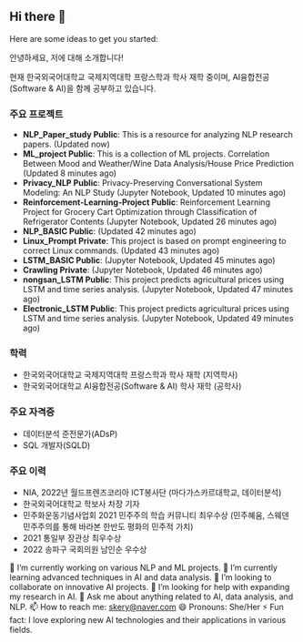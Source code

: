 
## Hi there 👋

Here are some ideas to get you started:

안녕하세요, 저에 대해 소개합니다!

현재 한국외국어대학교 국제지역대학 프랑스학과 학사 재학 중이며, AI융합전공(Software & AI)을 함께 공부하고 있습니다.

### 주요 프로젝트
- **NLP_Paper_study Public**: This is a resource for analyzing NLP research papers. (Updated now)
- **ML_project Public**: This is a collection of ML projects. Correlation Between Mood and Weather/Wine Data Analysis/House Price Prediction (Updated 8 minutes ago)
- **Privacy_NLP Public**: Privacy-Preserving Conversational System Modeling: An NLP Study (Jupyter Notebook, Updated 10 minutes ago)
- **Reinforcement-Learning-Project Public**: Reinforcement Learning Project for Grocery Cart Optimization through Classification of Refrigerator Contents (Jupyter Notebook, Updated 26 minutes ago)
- **NLP_BASIC Public**: (Updated 42 minutes ago)
- **Linux_Prompt Private**: This project is based on prompt engineering to correct Linux commands. (Updated 43 minutes ago)
- **LSTM_BASIC Public**: (Jupyter Notebook, Updated 45 minutes ago)
- **Crawling Private**: (Jupyter Notebook, Updated 46 minutes ago)
- **nongsan_LSTM Public**: This project predicts agricultural prices using LSTM and time series analysis. (Jupyter Notebook, Updated 47 minutes ago)
- **Electronic_LSTM Public**: This project predicts agricultural prices using LSTM and time series analysis. (Jupyter Notebook, Updated 49 minutes ago)

### 학력
- 한국외국어대학교 국제지역대학 프랑스학과 학사 재학 (지역학사)
- 한국외국어대학교 AI융합전공(Software & AI) 학사 재학 (공학사)

### 주요 자격증
- 데이터분석 준전문가(ADsP)
- SQL 개발자(SQLD)

### 주요 이력
- NIA, 2022년 월드프렌즈코리아 ICT봉사단 (마다가스카르대학교, 데이터분석)
- 한국외국어대학교 학보사 차장 기자
- 민주화운동기념사업회 2021 민주주의 학습 커뮤니티 최우수상 (민주혜움, 스웨덴 민주주의를 통해 바라본 한반도 평화의 민주적 가치)
- 2021 통일부 장관상 최우수상
- 2022 송파구 국회의원 남인순 우수상

🔭 I’m currently working on various NLP and ML projects.
🌱 I’m currently learning advanced techniques in AI and data analysis.
👯 I’m looking to collaborate on innovative AI projects.
🤔 I’m looking for help with expanding my research in AI.
💬 Ask me about anything related to AI, data analysis, and NLP.
📫 How to reach me: skery@naver.com
😄 Pronouns: She/Her
⚡ Fun fact: I love exploring new AI technologies and their applications in various fields.


